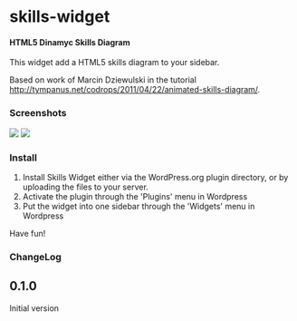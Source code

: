 skills-widget
=============

#### HTML5 Dinamyc Skills Diagram ####

This widget add a HTML5 skills diagram to your sidebar.

Based on work of Marcin Dziewulski in the tutorial http://tympanus.net/codrops/2011/04/22/animated-skills-diagram/.

### Screenshots ###

<img src="https://github.com/noknokstdio/skills-widget/raw/master/screenshot-1.png" />
<img src="https://github.com/noknokstdio/skills-widget/raw/master/screenshot-2.png" />

### Install ###

1. Install Skills Widget either via the WordPress.org plugin directory, or by uploading the files to your server.
2. Activate the plugin through the 'Plugins' menu in Wordpress
3. Put the widget into one sidebar through the 'Widgets' menu in Wordpress

Have fun!

### ChangeLog ###

## 0.1.0 ##
Initial version